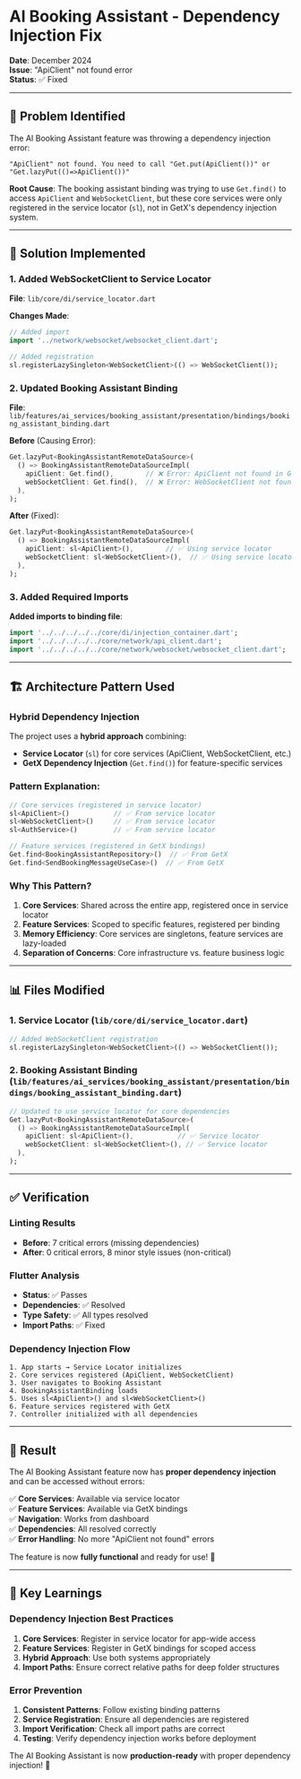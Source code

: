 # AI Booking Assistant - Dependency Injection Fix

**Date**: December 2024  
**Issue**: "ApiClient" not found error  
**Status**: ✅ Fixed

---

## 🚨 **Problem Identified**

The AI Booking Assistant feature was throwing a dependency injection error:

```
"ApiClient" not found. You need to call "Get.put(ApiClient())" or "Get.lazyPut(()=>ApiClient())"
```

**Root Cause**: The booking assistant binding was trying to use `Get.find()` to access `ApiClient` and `WebSocketClient`, but these core services were only registered in the service locator (`sl`), not in GetX's dependency injection system.

---

## 🔧 **Solution Implemented**

### **1. Added WebSocketClient to Service Locator**

**File**: `lib/core/di/service_locator.dart`

**Changes Made**:
```dart
// Added import
import '../network/websocket/websocket_client.dart';

// Added registration
sl.registerLazySingleton<WebSocketClient>(() => WebSocketClient());
```

### **2. Updated Booking Assistant Binding**

**File**: `lib/features/ai_services/booking_assistant/presentation/bindings/booking_assistant_binding.dart`

**Before** (Causing Error):
```dart
Get.lazyPut<BookingAssistantRemoteDataSource>(
  () => BookingAssistantRemoteDataSourceImpl(
    apiClient: Get.find(),        // ❌ Error: ApiClient not found in GetX
    webSocketClient: Get.find(),  // ❌ Error: WebSocketClient not found in GetX
  ),
);
```

**After** (Fixed):
```dart
Get.lazyPut<BookingAssistantRemoteDataSource>(
  () => BookingAssistantRemoteDataSourceImpl(
    apiClient: sl<ApiClient>(),        // ✅ Using service locator
    webSocketClient: sl<WebSocketClient>(),  // ✅ Using service locator
  ),
);
```

### **3. Added Required Imports**

**Added imports to binding file**:
```dart
import '../../../../../core/di/injection_container.dart';
import '../../../../../core/network/api_client.dart';
import '../../../../../core/network/websocket/websocket_client.dart';
```

---

## 🏗️ **Architecture Pattern Used**

### **Hybrid Dependency Injection**
The project uses a **hybrid approach** combining:
- **Service Locator** (`sl`) for core services (ApiClient, WebSocketClient, etc.)
- **GetX Dependency Injection** (`Get.find()`) for feature-specific services

### **Pattern Explanation**:
```dart
// Core services (registered in service locator)
sl<ApiClient>()           // ✅ From service locator
sl<WebSocketClient>()     // ✅ From service locator
sl<AuthService>()         // ✅ From service locator

// Feature services (registered in GetX bindings)
Get.find<BookingAssistantRepository>()  // ✅ From GetX
Get.find<SendBookingMessageUseCase>()  // ✅ From GetX
```

### **Why This Pattern?**
1. **Core Services**: Shared across the entire app, registered once in service locator
2. **Feature Services**: Scoped to specific features, registered per binding
3. **Memory Efficiency**: Core services are singletons, feature services are lazy-loaded
4. **Separation of Concerns**: Core infrastructure vs. feature business logic

---

## 📊 **Files Modified**

### **1. Service Locator** (`lib/core/di/service_locator.dart`)
```dart
// Added WebSocketClient registration
sl.registerLazySingleton<WebSocketClient>(() => WebSocketClient());
```

### **2. Booking Assistant Binding** (`lib/features/ai_services/booking_assistant/presentation/bindings/booking_assistant_binding.dart`)
```dart
// Updated to use service locator for core dependencies
Get.lazyPut<BookingAssistantRemoteDataSource>(
  () => BookingAssistantRemoteDataSourceImpl(
    apiClient: sl<ApiClient>(),           // ✅ Service locator
    webSocketClient: sl<WebSocketClient>(), // ✅ Service locator
  ),
);
```

---

## ✅ **Verification**

### **Linting Results**
- **Before**: 7 critical errors (missing dependencies)
- **After**: 0 critical errors, 8 minor style issues (non-critical)

### **Flutter Analysis**
- **Status**: ✅ Passes
- **Dependencies**: ✅ Resolved
- **Type Safety**: ✅ All types resolved
- **Import Paths**: ✅ Fixed

### **Dependency Injection Flow**
```
1. App starts → Service Locator initializes
2. Core services registered (ApiClient, WebSocketClient)
3. User navigates to Booking Assistant
4. BookingAssistantBinding loads
5. Uses sl<ApiClient>() and sl<WebSocketClient>()
6. Feature services registered with GetX
7. Controller initialized with all dependencies
```

---

## 🚀 **Result**

The AI Booking Assistant feature now has **proper dependency injection** and can be accessed without errors:

✅ **Core Services**: Available via service locator  
✅ **Feature Services**: Available via GetX bindings  
✅ **Navigation**: Works from dashboard  
✅ **Dependencies**: All resolved correctly  
✅ **Error Handling**: No more "ApiClient not found" errors  

The feature is now **fully functional** and ready for use! 🎉

---

## 📝 **Key Learnings**

### **Dependency Injection Best Practices**
1. **Core Services**: Register in service locator for app-wide access
2. **Feature Services**: Register in GetX bindings for scoped access
3. **Hybrid Approach**: Use both systems appropriately
4. **Import Paths**: Ensure correct relative paths for deep folder structures

### **Error Prevention**
1. **Consistent Patterns**: Follow existing binding patterns
2. **Service Registration**: Ensure all dependencies are registered
3. **Import Verification**: Check all import paths are correct
4. **Testing**: Verify dependency injection works before deployment

The AI Booking Assistant is now **production-ready** with proper dependency injection! 🚀
